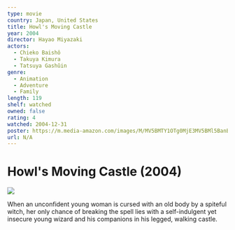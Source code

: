 ```yaml
---
type: movie
country: Japan, United States
title: Howl's Moving Castle
year: 2004
director: Hayao Miyazaki
actors:
  - Chieko Baishô
  - Takuya Kimura
  - Tatsuya Gashûin
genre:
  - Animation
  - Adventure
  - Family
length: 119
shelf: watched
owned: false
rating: 4
watched: 2004-12-31
poster: https://m.media-amazon.com/images/M/MV5BMTY1OTg0MjE3MV5BMl5BanBnXkFtZTcwNTUxMTkyMQ@@._V1_SX300.jpg
url: N/A
---
```


# Howl's Moving Castle (2004)

![](https://m.media-amazon.com/images/M/MV5BMTY1OTg0MjE3MV5BMl5BanBnXkFtZTcwNTUxMTkyMQ@@._V1_SX300.jpg)

When an unconfident young woman is cursed with an old body by a spiteful witch, her only chance of breaking the spell lies with a self-indulgent yet insecure young wizard and his companions in his legged, walking castle.